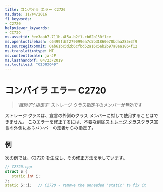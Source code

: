 ```yaml
---
title: コンパイラ エラー C2720
ms.date: 11/04/2016
f1_keywords:
- C2720
helpviewer_keywords:
- C2720
ms.assetid: 9ee3aab7-711b-4f5a-b2f1-cb62b130f1ce
ms.openlocfilehash: c6499fd3f279099ea7c5b31860e70bdaa285e3f9
ms.sourcegitcommit: 0ab61bc3d2b6cfbd52a16c6ab2b97a8ea1864f12
ms.translationtype: MT
ms.contentlocale: ja-JP
ms.lasthandoff: 04/23/2019
ms.locfileid: "62383049"
---
```

# <a name="compiler-error-c2720"></a>コンパイラ エラー C2720

> '*識別子*':'*指定子*' ストレージ クラス指定子のメンバーが無効です

ストレージ クラスは、宣言の外側のクラス メンバーに対して使用することはできません。 このエラーを修正するには、不要な削除[ストレージ クラス](../../cpp/storage-classes-cpp.md)クラス宣言の外側にあるメンバーの定義からの指定子。

## <a name="example"></a>例

次の例では、C2720 を生成し、その修正方法を示しています。

```cpp
// C2720.cpp
struct S {
   static int i;
};
static S::i;   // C2720 - remove the unneeded 'static' to fix it
```